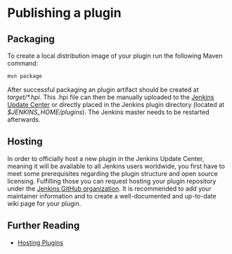 # Publishing a plugin

## Packaging
To create a local distribution image of your plugin run the following Maven command:

```bash
mvn package
```

After successful packaging an plugin artifact should be created at _target/*.hpi_. This .hpi file can then be manually uploaded to the [Jenkins Update Center](/12_Installation.html#jenkins-update-center) or directly placed in the Jenkins plugin directory (located at _$JENKINS_HOME/plugins_). The Jenkins master needs to be restarted afterwards.

## Hosting
In order to officially host a new plugin in the Jenkins Update Center, meaning it will be available to all Jenkins users worldwide, you first have to meet some prerequisites regarding the plugin structure and open source licensing. Fulfilling those you can request hosting your plugin repository under the [Jenkins GitHub organization](https://github.com/jenkinsci). It is recommended to add your maintainer information and to create a well-documented and up-to-date wiki page for your plugin.

## Further Reading

- [Hosting Plugins](https://wiki.jenkins.io/display/JENKINS/Hosting+Plugins)

